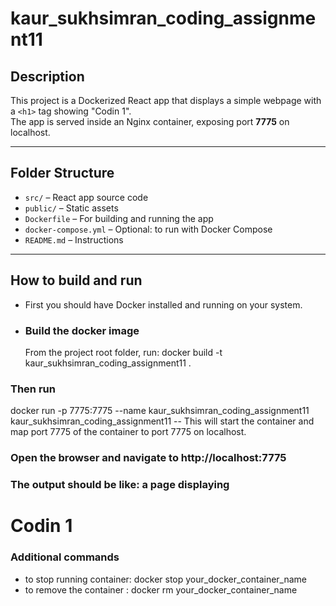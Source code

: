 # kaur_sukhsimran_coding_assignment11

## Description
This project is a Dockerized React app that displays a simple webpage with a `<h1>` tag showing "Codin 1".  
The app is served inside an Nginx container, exposing port **7775** on localhost.

---
##  Folder Structure

- `src/` – React app source code  
- `public/` – Static assets  
- `Dockerfile` – For building and running the app  
- `docker-compose.yml` – Optional: to run with Docker Compose  
- `README.md` – Instructions

--- 

## How to build and run
- First you should have Docker installed and running on your system.

- ### Build the docker image
  From the project root folder, run:
  docker build -t kaur_sukhsimran_coding_assignment11 .

 ### Then run 
 docker run -p 7775:7775 --name kaur_sukhsimran_coding_assignment11 kaur_sukhsimran_coding_assignment11
 -- This will start the container and map port 7775 of the container to port 7775 on localhost.

 ### Open the browser and navigate to http://localhost:7775

 ### The output should be like: a page displaying <h1>Codin 1</h1>

 ### Additional commands
 - to stop running container: docker stop your_docker_container_name
 - to remove the container : docker rm your_docker_container_name
